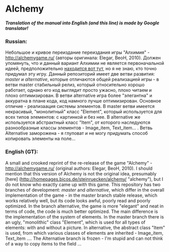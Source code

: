 # Alchemy
***Translation of the manual into English (and this line) is made by Google translator!***
### Russian:
Небольшое и кривое переиздание переиздания игры "Алхимия" - http://alchemygame.ru/ (авторы оригинала: Elegar, BeoH, 2010). Должен упомянуть, что и данный вариант Алхимии не является первоначальной идеей, предположительно [находится вот тут](http://homepages.bicos.de/steinruecken/alchemy/ "alchemy"), но я не знаю, кто точно придумал эту игру.
Данный репозиторий имеет две ветви развития: *master* и *alternative*, которые отличаются общей реализацией игры - в ветви master стабильный релиз, который относительно хорошо работает, однако его код выглядит просто ужасно, плохо читаем и плохо оптимизирован. В ветви alternative игра более "элегантна" и аккуратна в плане кода, код намного лучше оптимизирован. Основное отличие - реализаация системы элементов. В master ветви имеется некрасивый, "монолитный" класс "Element", который используется для всех типов элементов: с картинкой и без нее. В alternative же используется абстрактный класс "Item", от которого наследуются разнообразные классы элементов - Image_item, Text_item... . Ветвь Alternative заморожена - я глуповат и не могу придумать способ копировать элементы на поле...
### English (GT):
A small and crooked reprint of the re-release of the game "Alchemy" - http://alchemygame.ru/ (original authors: Elegar, BeoH, 2010). I should mention that this version of Alchemy is not the original idea, presumably [here] (http://homepages.bicos.de/steinruecken/alchemy/ "alchemy"), but I do not know who exactly came up with this game.
This repository has two branches of development: *master* and *alternative*, which differ in the overall implementation of the game - in the master branch stable release, which works relatively well, but its code looks awful, poorly read and poorly optimized. In the branch alternative, the game is more "elegant" and neat in terms of code, the code is much better optimized. The main difference is the implementation of the system of elements. In the master branch there is an ugly, "monolithic" class "Element", which is used for all types of elements: with and without a picture. In alternative, the abstract class "Item" is used, from which various classes of elements are inherited - Image_item, Text_item .... The Alternative branch is frozen - I'm stupid and can not think of a way to copy items to the field ...
